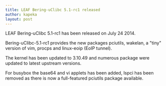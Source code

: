 ```yaml
---
title: LEAF Bering-uClibc 5.1-rc1 released
author: kapeka
layout: post
---
```

LEAF Bering-uClibc 5.1-rc1 has been released on July 24 2014.

Bering-uClibc-5.1-rc1 provides the new packages pciutils, wakelan, a "tiny" version of vim,
procps and linux-eoip (EoIP tunnel).

The kernel has been updated to 3.10.49 and numerous package were updated to latest
upstream versions.

For busybox the base64 and vi applets has been added, lspci has been removed as there is now
a full-featured pciutils package available.
